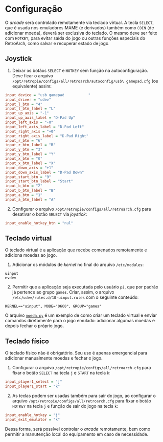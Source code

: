 # Configuração

O *arcade* será controlado remotamente via teclado virtual. A tecla `SELECT`, que é usada nos emuladores MAME (e derivados) também como `COIN` (de adicionar moeda), deverá ser exclusiva do teclado. O mesmo deve ser feito com `HOTKEY`, para evitar saída do jogo ou outras funções especiais do RetroArch, como salvar e recuperar estado de jogo.

## Joystick

1. Deixar os botãos `SELECT` e `HOTKEY` sem função na autoconfiguração. Deve ficar o arquivo `/opt/retropie/configs/all/retroarch/autoconfig/usb\ gamepad.cfg` (ou equivalente) assim:

```ini
input_device = "usb gamepad           "
input_driver = "udev"
input_l_btn = "4"
input_l_btn_label = "L"
input_up_axis = "-1"
input_up_axis_label = "D-Pad Up"
input_left_axis = "-0"
input_left_axis_label = "D-Pad Left"
input_right_axis = "+0"
input_right_axis_label = "D-Pad Right"
input_r_btn = "6"
input_r_btn_label = "R"
input_y_btn = "3"
input_y_btn_label = "Y"
input_x_btn = "0"
input_x_btn_label = "X"
input_down_axis = "+1"
input_down_axis_label = "D-Pad Down"
input_start_btn = "9"
input_start_btn_label = "Start"
input_b_btn = "2"
input_b_btn_label = "B"
input_a_btn = "1"
input_a_btn_label = "A"
```

2. Configurar o arquivo `/opt/retropie/configs/all/retroarch.cfg` para desativar o botão `SELECT` via *joystick*:

```ini
input_enable_hotkey_btn = "nul"
```

## Teclado virtual

O teclado virtual é a aplicação que recebe comenados remotamente e adiciona moedas ao jogo.

1. Adicionar os módulos de *kernel* no final do arquivo `/etc/modules`:

```
uinput
evdev
```

2. Permitir que a aplicação seja executada pelo usuário `pi`, que por padrão já pertence ao grupo `games`. Criar, assim, o arquivo `/etc/udev/rules.d/10-uinput.rules` com o seguinte conteúdo:

```
KERNEL=="uinput", MODE="0660", GROUP="games"
```

O arquivo [`moeda.py`](moeda.py) é um exemplo de como criar um teclado virtual e enviar comandos diretamente para o jogo emulado: adicionar algumas moedas e depois fechar o próprio jogo.

## Teclado físico

O teclado físico não é obrigatório. Seu uso é apenas emergencial para adicionar manualmente moedas e fechar o jogo.

1. Configurar o arquivo `/opt/retropie/configs/all/retroarch.cfg` para fixar o botão `SELECT` na tecla `j` e `START` na tecla `k`:

```ini
input_player1_select = "j"
input_player1_start = "k"
```

2. As teclas podem ser usadas também para sair do jogo, ao configurar o arquivo `/opt/retropie/configs/all/retroarch.cfg` para fixar o botão `HOTKEY` na tecla `j` e função de sair do jogo na tecla `k`:

```ini
input_enable_hotkey = "j"
input_exit_emulator = "k"
```

Dessa forma, será possível controlar o *arcade* remotamente, bem como permitir a manutenção local do equipamento em caso de necessidade.
